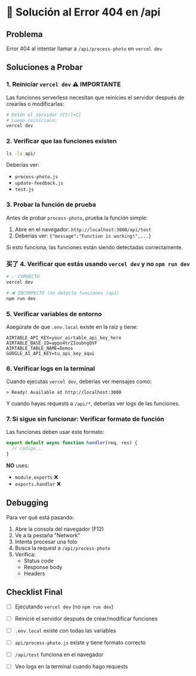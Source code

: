 # 🔧 Solución al Error 404 en /api

## Problema
Error 404 al intentar llamar a `/api/process-photo` en `vercel dev`

## Soluciones a Probar

### 1. Reiniciar `vercel dev` ⚠️ IMPORTANTE

Las funciones serverless necesitan que reinicies el servidor después de crearlas o modificarlas:

```bash
# Detén el servidor (Ctrl+C)
# Luego reinícialo:
vercel dev
```

### 2. Verificar que las funciones existen

```bash
ls -la api/
```

Deberías ver:
- `process-photo.js`
- `update-feedback.js`
- `test.js`

### 3. Probar la función de prueba

Antes de probar `process-photo`, prueba la función simple:

1. Abre en el navegador: `http://localhost:3000/api/test`
2. Deberías ver: `{"message":"Function is working!",...}`

Si esto funciona, las funciones están siendo detectadas correctamente.

### 买了 4. Verificar que estás usando `vercel dev` y no `npm run dev`

```bash
# ✅ CORRECTO
vercel dev

# ❌ INCORRECTO (no detecta funciones /api)
npm run dev
```

### 5. Verificar variables de entorno

Asegúrate de que `.env.local` existe en la raíz y tiene:

```env
AIRTABLE_API_KEY=your_airtable_api_key_here
AIRTABLE_BASE_ID=appo4trZIoubngQVF
AIRTABLE_TABLE_NAME=Demos
GOOGLE_AI_API_KEY=tu_api_key_aqui
```

### 6. Verificar logs en la terminal

Cuando ejecutas `vercel dev`, deberías ver mensajes como:
```
> Ready! Available at http://localhost:3000
```

Y cuando hayas requests a `/api/*`, deberías ver logs de las funciones.

### 7. Si sigue sin funcionar: Verificar formato de función

Las funciones deben usar este formato:

```javascript
export default async function handler(req, res) {
  // código...
}
```

**NO** uses:
- `module.exports` ❌
- `exports.handler` ❌

## Debugging

Para ver qué está pasando:

1. Abre la consola del navegador (F12)
2. Ve a la pestaña "Network"
3. Intenta procesar una foto
4. Busca la request a `/api/process-photo`
5. Verifica:
   - Status code
   - Response body
   - Headers

## Checklist Final

- [ ] Ejecutando `vercel dev` (no `npm run dev`)
- [ ] Reinicié el servidor después de crear/modificar funciones
- [ ] `.env.local` existe con todas las variables
- [ ] `api/process-photo.js` existe y tiene formato correcto
- [ ] `/api/test` funciona en el navegador
- [ ] Veo logs en la terminal cuando hago requests

